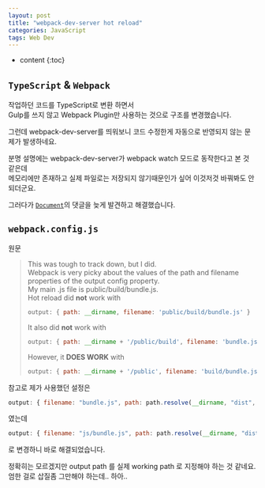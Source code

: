 ```yaml
---
layout: post
title: "webpack-dev-server hot reload"
categories: JavaScript
tags: Web Dev
---
```


* content
{:toc}

## `TypeScript` & `Webpack`

작업하던 코드를 TypeScript로 변환 하면서  
Gulp를 쓰지 않고 Webpack Plugin만 사용하는 것으로 구조를 변경했습니다.



그런데 webpack-dev-server를 띄워보니 
코드 수정한게 자동으로 반영되지 않는 문제가 발생하네요.

분명 설명에는 webpack-dev-server가 webpack watch 모드로 동작한다고 본 것 같은데  
메모리에만 존재하고 실제 파일로는 저장되지 않기때문인가 싶어 이것저것 바꿔봐도 안되더군요.

그러다가 [`Document`](https://webpack.github.io/docs/webpack-dev-server.html)의 댓글을 늦게 발견하고 해결했습니다.

## `webpack.config.js`

원문
>This was tough to track down, but I did.  
>Webpack is very picky about the values of the path and filename properties of the output config property.  
>My main .js file is public/build/bundle.js.  
>Hot reload did **not** work with 
>```js
>output: { path: __dirname, filename: 'public/build/bundle.js' }
>```
>It also did **not** work with 
>```js
>output: { path: __dirname + '/public/build', filename: 'bundle.js' }
>```
>However, it **DOES WORK** with 
>```js
>output: { path: __dirname + '/public', filename: 'build/bundle.js' }
>```


참고로 제가 사용했던 설정은
```js
output: { filename: "bundle.js", path: path.resolve(__dirname, "dist", "js") }
```
였는데
```js
output: { filename: "js/bundle.js", path: path.resolve(__dirname, "dist") }
```
로 변경하니 바로 해결되었습니다.

정확히는 모르겠지만 output path 를 실제 working path 로 지정해야 하는 것 같네요.  
엄한 걸로 삽질좀 그만해야 하는데.. 하아..
